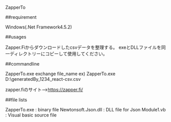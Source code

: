 
ZapperTo

##requirement

Windows(.Net Framework4.5.2)

##usages

Zapper.Fiからダウンロードしたcsvデータを整理する。 exeとDLLファイルを同一ディレクトリーにコピーして使用してください。

##commandline

ZapperTo.exe exchange file_name
ex) ZapperTo.exe D:\generatedBy_1234_react-csv.csv

zapper.fiのサイト-->https://zapper.fi/

##file lists

ZapperTo.exe : binary file
Newtonsoft.Json.dll : DLL file for Json
Module1.vb : Visual basic source file
